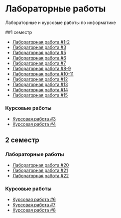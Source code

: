 # Лабораторные работы
Лабораторные и курсовые работы по информатике

##1 семестр
- [Лабораторная работа #1-2](firstSem/1-2)
- [Лабораторная работа #3](firstSem/3)
- [Лабораторная работа #5](firstSem/5)
- [Лабораторная работа #6](firstSem/6)
- [Лабораторная работа #7](firstSem/7)
- [Лабораторная работа #8-9](firstSem/8-9)
- [Лабораторная работа #10-11](firstSem/10-11)
- [Лабораторная работа #12](firstSem/12)
- [Лабораторная работа #13](firstSem/13)
- [Лабораторная работа #14](firstSem/14)
- [Лабораторная работа #15](firstSem/15)

### Курсовые работы
- [Курсовая работа #3](firstSem/k3)
- [Курсовая работа #4](firstSem/k4)

## 2 семестр
### Лабораторные работы
- [Лабораторная работа #20](secondSem/20)
- [Лабораторная работа #21](secondSem/21)
- [Лабораторная работа #22](secondSem/22)


### Курсовые работы
- [Курсовая работа #6](secondSem/kp6)
- [Курсовая работа #7](secondSem/kp7)
- [Курсовая работа #8](secondSem/kp8)

